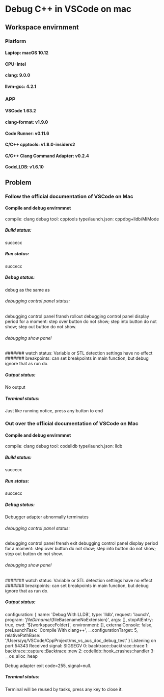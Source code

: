 # Debug C++ in VSCode on mac
##  Workspace envirnment
### Platform
#### Laptop: macOS 10.12
#### CPU: Intel
#### clang: 9.0.0
#### llvm-gcc: 4.2.1
### APP
#### VSCode 1.63.2
#### clang-format: v1.9.0
#### Code Runner: v0.11.6
#### C/C++ cpptools: v1.8.0-insiders2
#### C/C++ Clang Command Adapter: v0.2.4
#### CodeLLDB: v1.6.10
## Problem
### Follow the official documentation of VSCode on Mac
#### Compile and debug envirnmnet
compile: clang
debug tool: cpptools 
type/launch.json: cppdbg+lldb/MiMode
##### Build status: 
succecc 
##### Run status: 
succecc
##### Debug status:
debug as the same as 
###### debugging control panel status: 
debugging control panel fransh rollout
debugging control panel display period for a moment:
step over button do not show;
step into button do not show;
step out button do not show.
###### debugging show panel
####### watch status:
Variable or STL detection settings have no effect
####### breakpoints:
can set breakpoints in main function, but debug ignore that as run do.
##### Output status:
No output
##### Terminal status:
Just like running notice, press any button to end
### Out over the official documentation of VSCode on Mac
#### Compile and debug envirnmnet
compile: clang
debug tool: codelldb
type/launch.json: lldb
##### Build status:
succecc
##### Run status:
succecc
##### Debug status:
Debugger adapter abnormally terminates
###### debugging control panel status:
debugging control panel frensh exit
debugging control panel display period for a moment:
step over button do not show;
step into button do not show;
step out button do not show.
###### debugging show panel
####### watch status:
Variable or STL detection settings have no effect
####### breakpoints:
can set breakpoints in main function, but debug ignore that as run do.
##### Output status:
configuration: {
  name: 'Debug With LLDB',
  type: 'lldb',
  request: 'launch',
  program: '${fileDirname}/${fileBasenameNoExtension}',
  args: [],
  stopAtEntry: true,
  cwd: '${workspaceFolder}',
  environment: [],
  externalConsole: false,
  preLaunchTask: 'Compile With clang++',
  __configurationTarget: 5,
  relativePathBase: '/Users/yq/VSCode/CppProject/ms_vs_aus_doc_debug_test'
}
Listening on port 54343
Received signal: SIGSEGV
   0: backtrace::backtrace::trace
   1: backtrace::capture::Backtrace::new
   2: codelldb::hook_crashes::handler
   3: __os_alloc_heap

Debug adapter exit code=255, signal=null.
##### Terminal status:
Terminal will be reused by tasks, press any key to close it.

